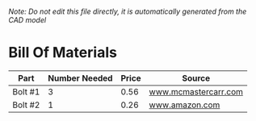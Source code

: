 ###### Note: Do not edit this file directly, it is automatically generated from the CAD model 
# Bill Of Materials 
 |Part|Number Needed|Price|Source| 
 |----|----------|-----|-----|
|Bolt #1|3|0.56|www.mcmastercarr.com|
|Bolt #2|1|0.26|www.amazon.com|
